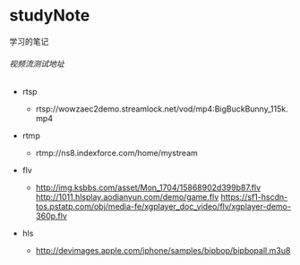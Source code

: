 # studyNote

学习的笔记

###### 视频流测试地址

- rtsp
  
  - rtsp://wowzaec2demo.streamlock.net/vod/mp4:BigBuckBunny_115k.mp4

- rtmp
  
  - rtmp://ns8.indexforce.com/home/mystream

- flv
  
  - http://img.ksbbs.com/asset/Mon_1704/15868902d399b87.flv
    http://1011.hlsplay.aodianyun.com/demo/game.flv
    https://sf1-hscdn-tos.pstatp.com/obj/media-fe/xgplayer_doc_video/flv/xgplayer-demo-360p.flv

- hls
  
  - http://devimages.apple.com/iphone/samples/bipbop/bipbopall.m3u8

